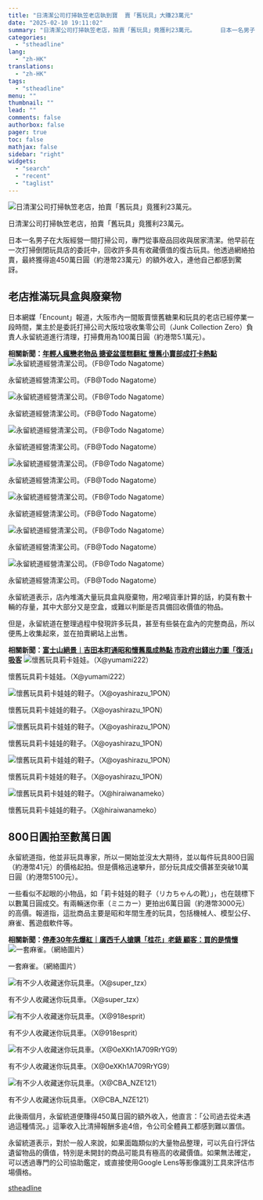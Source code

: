 ```yaml
---
title: "日清潔公司打掃執笠老店執到寶  賣「舊玩具」大賺23萬元"
date: "2025-02-10 19:11:02"
summary: "日清潔公司打掃執笠老店，拍賣「舊玩具」竟獲利23萬元。       日本一名男子在大阪經營一..."
categories:
  - "stheadline"
lang:
  - "zh-HK"
translations:
  - "zh-HK"
tags:
  - "stheadline"
menu: ""
thumbnail: ""
lead: ""
comments: false
authorbox: false
pager: true
toc: false
mathjax: false
sidebar: "right"
widgets:
  - "search"
  - "recent"
  - "taglist"
---
```


![日清潔公司打掃執笠老店，拍賣「舊玩具」竟獲利23萬元。](https://image.stheadline.com/f/680p0/0x0/100/none/a0d5575751914c893e079a8ebae6ed63/stheadline/inewsmedia/20250210/_2025021017425851281.jpg)

日清潔公司打掃執笠老店，拍賣「舊玩具」竟獲利23萬元。




日本一名男子在大阪經營一間打掃公司，專門從事廢品回收與居家清潔。他早前在一次打掃倒閉玩具店的委託中，回收許多具有收藏價值的復古玩具。他透過網絡拍賣，最終獲得逾450萬日圓（約港幣23萬元）的額外收入，連他自己都感到驚訝。

老店推滿玩具盒與廢棄物
-----------

日本網媒「Encount」報道，大阪市內一間販賣懷舊糖果和玩具的老店已經停業一段時間，業主於是委託打掃公司大阪垃圾收集零公司（Junk Collection Zero）負責人永留統道進行清理，打掃費用為100萬日圓（約港幣5.1萬元）。

**相關新聞：[年輕人瘋戀老物品 搪瓷盆蛋糕翻紅 懷舊小賣部成打卡熱點](https://www.stheadline.com/realtime-china/3416785/%E5%B9%B4%E8%BC%95%E4%BA%BA%E7%98%8B%E6%88%80%E8%80%81%E7%89%A9%E5%93%81-%E6%90%AA%E7%93%B7%E7%9B%86%E8%9B%8B%E7%B3%95%E7%BF%BB%E7%B4%85-%E6%87%B7%E8%88%8A%E5%B0%8F%E8%B3%A3%E9%83%A8%E6%88%90%E6%89%93%E5%8D%A1%E7%86%B1%E9%BB%9E)**
 ![永留統道經營清潔公司。（FB@Todo Nagatome）](https://image.hkhl.hk/f/1024p0/0x0/100/none/928a523168144d5b7d00d93421e60e7a/2025-02/10022025_044_FB.jpg)


永留統道經營清潔公司。（FB@Todo Nagatome）



 ![永留統道經營清潔公司。（FB@Todo Nagatome）](https://image.hkhl.hk/f/1024p0/0x0/100/none/8619686e934fb594b5ea6864fa811d09/2025-02/10022025_045_FB.jpg)


永留統道經營清潔公司。（FB@Todo Nagatome）



 ![永留統道經營清潔公司。（FB@Todo Nagatome）](https://image.hkhl.hk/f/1024p0/0x0/100/none/f5c95be1010e399b0ed607cec6f3d57e/2025-02/10022025_046_FB.jpg)


永留統道經營清潔公司。（FB@Todo Nagatome）



 ![永留統道經營清潔公司。（FB@Todo Nagatome）](https://image.hkhl.hk/f/1024p0/0x0/100/none/390fd1a7325391a7d64627b8004a9a3b/2025-02/10022025_047_FB.jpg)


永留統道經營清潔公司。（FB@Todo Nagatome）



 ![永留統道經營清潔公司。（FB@Todo Nagatome）](https://image.hkhl.hk/f/1024p0/0x0/100/none/dfff66ab3ca4e1589df474f705f3bf69/2025-02/10022025_051_IG.jpg)


永留統道經營清潔公司。（FB@Todo Nagatome）



 ![永留統道經營清潔公司。（FB@Todo Nagatome）](https://image.hkhl.hk/f/1024p0/0x0/100/none/a11860cd6bebf032921be8a33319920e/2025-02/10022025_052_IG.jpg)


永留統道經營清潔公司。（FB@Todo Nagatome）



 ![永留統道經營清潔公司。（FB@Todo Nagatome）](https://image.hkhl.hk/f/1024p0/0x0/100/none/a01e441906cc2d2500c29f68fbd5b035/2025-02/10022025_053_IG.jpg)


永留統道經營清潔公司。（FB@Todo Nagatome）




永留統道表示，店內堆滿大量玩具盒與廢棄物，用2噸貨車計算的話，約莫有數十輛的存量，其中大部分又是空盒，或難以判斷是否具備回收價值的物品。

但是，永留統道在整理過程中發現許多玩具，甚至有些裝在盒內的完整商品，所以便馬上收集起來，並在拍賣網站上出售。

**相關新聞：[富士山絕景︱吉田本町通昭和懷舊風成熱點 市政府出錢出力圖「復活」吸客](https://www.stheadline.com/realtime-world/3381847/%E5%AF%8C%E5%A3%AB%E5%B1%B1%E7%B5%95%E6%99%AF%E5%90%89%E7%94%B0%E6%9C%AC%E7%94%BA%E9%80%9A%E6%98%AD%E5%92%8C%E6%87%B7%E8%88%8A%E9%A2%A8%E6%88%90%E7%86%B1%E9%BB%9E-%E5%B8%82%E6%94%BF%E5%BA%9C%E5%87%BA%E9%8C%A2%E5%87%BA%E5%8A%9B%E5%9C%96%E5%BE%A9%E6%B4%BB%E5%90%B8%E5%AE%A2)**
 ![懷舊玩具莉卡娃娃。（X@yumami222）](https://image.hkhl.hk/f/1024p0/0x0/100/none/65b123448af281ec261ac5150b8d4b80/2025-02/10022025_054_X.jpg)


懷舊玩具莉卡娃娃。（X@yumami222）



 ![懷舊玩具莉卡娃娃的鞋子。（X@oyashirazu_1PON）](https://image.hkhl.hk/f/1024p0/0x0/100/none/8a23bdd229a750642f65c7b7fea68419/2025-02/10022025_055_X.jpg)


懷舊玩具莉卡娃娃的鞋子。（X@oyashirazu\_1PON）



 ![懷舊玩具莉卡娃娃的鞋子。（X@oyashirazu_1PON）](https://image.hkhl.hk/f/1024p0/0x0/100/none/c8603fe1236591949c6ae2975299012f/2025-02/10022025_056_X.jpg)


懷舊玩具莉卡娃娃的鞋子。（X@oyashirazu\_1PON）



 ![懷舊玩具莉卡娃娃的鞋子。（X@oyashirazu_1PON）](https://image.hkhl.hk/f/1024p0/0x0/100/none/18e3bc0a235652cdcfeb36cfecd4cc32/2025-02/10022025_057_X.jpg)


懷舊玩具莉卡娃娃的鞋子。（X@oyashirazu\_1PON）



 ![懷舊玩具莉卡娃娃的鞋子。（X@hiraiwanameko）](https://image.hkhl.hk/f/1024p0/0x0/100/none/10c04b39780c294733af812f67f58e19/2025-02/10022025_058_X.jpg)


懷舊玩具莉卡娃娃的鞋子。（X@hiraiwanameko）




800日圓拍至數萬日圓
-----------

永留統道指，他並非玩具專家，所以一開始並沒太大期待，並以每件玩具800日圓（約港幣41元）的價格起拍。但是價格迅速攀升，部分玩具成交價甚至突破10萬日圓（約港幣5100元）。

一些看似不起眼的小物品，如「莉卡娃娃的鞋子（リカちゃんの靴）」，也在競標下以數萬日圓成交。有兩輛迷你車（ミニカー）更拍出6萬日圓（約港幣3000元）的高價。報道指，這批商品主要是昭和年間生產的玩具，包括機械人、模型公仔、麻雀、舊遊戲軟件等。

**相關新聞：[停產30年先爆紅｜廣西千人搶購「桂花」老錶 顧客：買的是情懷](https://www.stheadline.com/realtime-china/3294727/%E5%81%9C%E7%94%A230%E5%B9%B4%E5%85%88%E7%88%86%E7%B4%85%E5%BB%A3%E8%A5%BF%E5%8D%83%E4%BA%BA%E6%90%B6%E8%B3%BC%E6%A1%82%E8%8A%B1%E8%80%81%E9%8C%B6-%E9%A1%A7%E5%AE%A2%E8%B2%B7%E7%9A%84%E6%98%AF%E6%83%85%E6%87%B7)**
 ![一套麻雀。（網絡圖片）](https://image.hkhl.hk/f/1024p0/0x0/100/none/a6a00fff2af81cb70ffc8abbb172295a/2025-02/10022025_059_web.PNG)


一套麻雀。（網絡圖片）



 ![有不少人收藏迷你玩具車。（X@super_tzx）](https://image.hkhl.hk/f/1024p0/0x0/100/none/8435272717fe40d16f029d9d1ae43ef7/2025-02/10022025_060_X.jpg)


有不少人收藏迷你玩具車。（X@super\_tzx）



 ![有不少人收藏迷你玩具車。（X@918esprit）](https://image.hkhl.hk/f/1024p0/0x0/100/none/8529ee4d5d3745db058391c163a59d2b/2025-02/10022025_061_X.jpg)


有不少人收藏迷你玩具車。（X@918esprit）



 ![有不少人收藏迷你玩具車。（X@0eXKh1A709RrYG9）](https://image.hkhl.hk/f/1024p0/0x0/100/none/28c8f0bb93f68ef1e609028e2ce3a7e8/2025-02/10022025_062_X.jpg)


有不少人收藏迷你玩具車。（X@0eXKh1A709RrYG9）



 ![有不少人收藏迷你玩具車。（X@CBA_NZE121）](https://image.hkhl.hk/f/1024p0/0x0/100/none/c4db4209e7e87413770045f81a64229d/2025-02/10022025_063_X.jpg)


有不少人收藏迷你玩具車。（X@CBA\_NZE121）




此後兩個月，永留統道便賺得450萬日圓的額外收入，他直言：「公司過去從未遇過這種情況。」這筆收入比清掃報酬多逾4倍，令公司全體員工都感到難以置信。

永留統道表示，對於一般人來說，如果面臨類似的大量物品整理，可以先自行評估遺留物品的價值，特別是未開封的商品可能具有極高的收藏價值。如果無法確定，可以透過專門的公司協助鑑定，或直接使用Google Lens等影像識別工具來評估市場價格。

[stheadline](https://std.stheadline.com/realtime/article/2051921/即時-國際-日清潔公司打掃執笠老店執到寶-賣-舊玩具-大賺23萬元)
